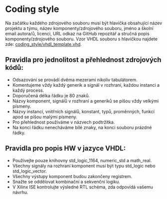 # Coding style

Na začátku každého zdrojového souboru musí být hlavička obsahující název projektu a týmu, název komponenty/zdrojového souboru, jméno a školní email autora/ů, licenci, URL odkaz na GitHub repozitář a stručná popis komponenty/zdrojového souboru. Vzor VHDL souboru s hlavičkou najdete zde: [coding_style/vhdl_template.vhd](coding_style/vhdl_template.vhd).

## Pravidla pro jednolitost a přehlednost zdrojových kódů:

* Odsazování se provádí dvěma mezerami nikoliv tabulátorem.
* Komentujeme vždy každý generik a signál v rozhraní, každou instanci a každý process.
* Doporučená délka řádku je 80 znaků.
* Názvy komponent, signálů v rozhraní a generiků se píšou vždy velkými písmeny.
* Názvy instancí, vnitřních signálů, konstant, typů, proměnných, funkcí apod se píšou malými písmeny.
* Pro přehlednost používáme v názvech podtržítka.
* Na konci řádku nenecháváme bílé znaky, na konci souboru prázdné řádky.

## Pravidla pro popis HW v jazyce VHDL:

* Používejte pouze knihovny std_logic_1164, numeric_std a math_real.
* Všechny signály na rozhraní komponent musí být typu std_logic nebo std_logic_vector.
* Všechny výstupy komponent budou zakončeny registrem.
* Snažte se oddělovat kombinační a sekvenční logiku.
* V Xilinx ISE kontrolujte výsledné RTL schéma, zda odpovídá vašemu návrhu.
